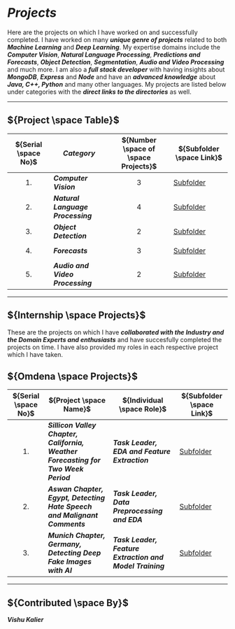 # ${Projects}$

Here are the projects on which I have worked on and successfully completed. I have worked on many ***unique genre of projects*** related to both ***Machine Learning*** and ***Deep Learning***. My expertise domains include the ***Computer Vision***, ***Natural Language Processing***, ***Predictions and Forecasts***, ***Object Detection***, ***Segmentation***, ***Audio and Video Processing*** and much more. I am also a ***full stack developer*** with having insights about ***MongoDB***, ***Express*** and ***Node*** and have an ***advanced knowledge*** about ***Java, C++, Python*** and many other languages. My projects are listed below under categories with the ***direct links to the directories*** as well.

-----

## ${Project \space Table}$

| ${Serial \space No}$ | ${Category}$ | ${Number \space of \space Projects}$ | ${Subfolder \space Link}$ |
|-|-|-|-|
| $${1.}$$ | ***Computer Vision*** | $${3}$$ | [Subfolder](https://github.com/VishuKalier2003/Projects-Platform/blob/main/Folder/ComputerVision.md) |
| $${2.}$$ | ***Natural Language Processing*** | $${4}$$ | [Subfolder]() |
| $${3.}$$ | ***Object Detection*** | $${2}$$ | [Subfolder]() |
| $${4.}$$ | ***Forecasts*** | $${3}$$ | [Subfolder]() |
| $${5.}$$ | ***Audio and Video Processing*** | $${2}$$ | [Subfolder]() |

-----

## ${Internship \space Projects}$

These are the projects on which I have ***collaborated with the Industry and the Domain Experts and enthusiasts*** and have succesfully completed the projects on time. I have also provided my roles in each respective project which I have taken.
## ${Omdena \space Projects}$
| ${Serial \space No}$ | ${Project \space Name}$ | ${Individual \space Role}$ | ${Subfolder \space Link}$ |
|-|-|-|-|
| $${1.}$$ | ***Sillicon Valley Chapter, California, Weather Forecasting for Two Week Period*** | ***Task Leader, EDA and Feature Extraction*** | [Subfolder]() |
| $${2.}$$ | ***Aswan Chapter, Egypt, Detecting Hate Speech and Malignant Comments*** | ***Task Leader, Data Preprocessing and EDA*** | [Subfolder]() |
| $${3.}$$ | ***Munich Chapter, Germany, Detecting Deep Fake Images with AI*** | ***Task Leader, Feature Extraction and Model Training*** | [Subfolder]() |

-----

## ${Contributed \space By}$
***Vishu Kalier***






